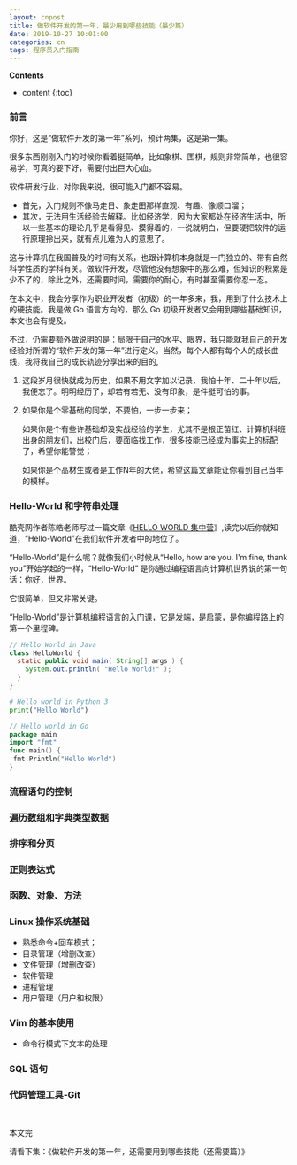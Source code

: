 ```yaml
---
layout: cnpost
title: 做软件开发的第一年，最少用到哪些技能（最少篇）
date: 2019-10-27 10:01:00
categories: cn
tags: 程序员入门指南
--- 
```


__Contents__

* content
{:toc}

### 前言

你好，这是“做软件开发的第一年”系列，预计两集，这是第一集。

很多东西刚刚入门的时候你看着挺简单，比如象棋、围棋，规则非常简单，也很容易学，可真的要下好，需要付出巨大心血。

软件研发行业，对你我来说，很可能入门都不容易。

- 首先，入门规则不像马走日、象走田那样直观、有趣、像顺口溜；
- 其次，无法用生活经验去解释。比如经济学，因为大家都处在经济生活中，所以一些基本的理论几乎是看得见、摸得着的，一说就明白，但要硬把软件的运行原理拎出来，就有点儿难为人的意思了。

这与计算机在我国普及的时间有关系，也跟计算机本身就是一门独立的、带有自然科学性质的学科有关。做软件开发，尽管他没有想象中的那么难，但知识的积累是少不了的，除此之外，还需要时间，需要你的耐心，有时甚至需要你忍一忍。

在本文中，我会分享作为职业开发者（初级）的一年多来，我，用到了什么技术上的硬技能。我是做 Go 语言方向的，那么 Go 初级开发者又会用到哪些基础知识，本文也会有提及。

不过，仍需要额外做说明的是：局限于自己的水平、眼界，我只能就我自己的开发经验对所谓的“软件开发的第一年”进行定义。当然，每个人都有每个人的成长曲线，我将我自己的成长轨迹分享出来的目的,

1. 这段岁月很快就成为历史，如果不用文字加以记录，我怕十年、二十年以后，我便忘了。明明经历了，却若有若无、没有印象，是件挺可怕的事。
2. 如果你是个零基础的同学，不要怕，一步一步来；
   
   如果你是个有些许基础却没实战经验的学生，尤其不是根正苗红、计算机科班出身的朋友们，出校门后，要面临找工作，很多技能已经成为事实上的标配了，希望你能警觉；
   
   如果你是个高材生或者是工作N年的大佬，希望这篇文章能让你看到自己当年的模样。

### Hello-World 和字符串处理

酷壳网作者陈皓老师写过一篇文章《[HELLO WORLD 集中营](https://coolshell.cn/articles/169.html)》,读完以后你就知道，“Hello-World”在我们软件开发者中的地位了。

“Hello-World”是什么呢？就像我们小时候从“Hello, how are you. I'm fine, thank you”开始学起的一样，“Hello-World” 是你通过编程语言向计算机世界说的第一句话：你好，世界。

它很简单，但又非常关键。

“Hello-World”是计算机编程语言的入门课，它是发端，是启蒙，是你编程路上的第一个里程碑。

```java
// Hello World in Java
class HelloWorld {
  static public void main( String[] args ) {
    System.out.println( "Hello World!" );
  }
}
```

```python
# Hello world in Python 3
print("Hello World")
```

```go
// Hello world in Go
package main
import "fmt"
func main() {
 fmt.Println("Hello World")
}
```




### 流程语句的控制


### 遍历数组和字典类型数据


### 排序和分页


### 正则表达式


### 函数、对象、方法


### Linux 操作系统基础

- 熟悉命令+回车模式；
- 目录管理（增删改查）
- 文件管理（增删改查）
- 软件管理
- 进程管理
- 用户管理（用户和权限）

### Vim 的基本使用

- 命令行模式下文本的处理


###  SQL 语句


### 代码管理工具-Git


<br>

本文完

请看下集：《做软件开发的第一年，还需要用到哪些技能（还需要篇）》